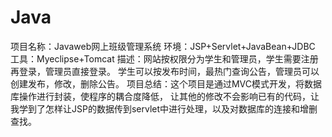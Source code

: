 # Java
项目名称：Javaweb网上班级管理系统
环境：JSP+Servlet+JavaBean+JDBC
工具：Myeclipse+Tomcat
描述：网站按权限分为学生和管理员，学生需要注册再登录，管理员直接登录。
学生可以按发布时间，最热门查询公告，管理员可以创建发布，修改，删除公告。
项目总结：这个项目是通过MVC模式开发，将数据库操作进行封装，使程序的耦合度降低，
让其他的修改不会影响已有的代码，让我学到了怎样让JSP的数据传到servlet中进行处理，以及对数据库的连接和增删查找。
